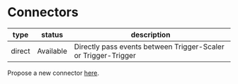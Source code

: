 
# Connectors


| type | status | description |
|------|--------|-------------|
| direct | Available | Directly pass events between Trigger-Scaler or Trigger-Trigger |


Propose a new connector [here](https://github.com/scriptnull/waymond/issues/new).